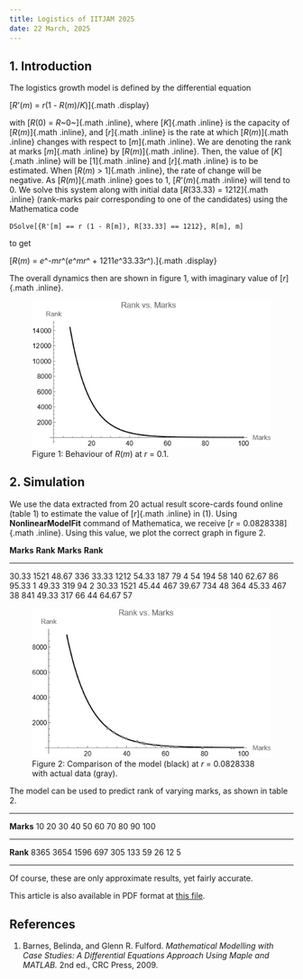 ```yaml
---
title: Logistics of IITJAM 2025
date: 22 March, 2025
---
```


## 1. Introduction

The logistics growth model is defined by the differential equation

[*R*'(*m*) = *r*(1 - *R*(*m*)/*K*)]{.math .display}

with [*R*(0) = *R*~0~]{.math .inline}, where [*K*]{.math .inline} is the
capacity of [*R*(*m*)]{.math .inline}, and [*r*]{.math .inline} is the
rate at which [*R*(*m*)]{.math .inline} changes with respect to
[*m*]{.math .inline}. We are denoting the rank at marks [*m*]{.math
.inline} by [*R*(*m*)]{.math .inline}. Then, the value of [*K*]{.math
.inline} will be [1]{.math .inline} and [*r*]{.math .inline} is to be
estimated. When [*R*(*m*) > 1]{.math .inline}, the rate of change will
be negative. As [*R*(*m*)]{.math .inline} goes to 1, [*R*'(*m*){.math
.inline} will tend to 0. We solve this system along with initial data
[*R*(33.33) = 1212]{.math .inline} (rank-marks pair corresponding to one
of the candidates) using the Mathematica code

    DSolve[{R'[m] == r (1 - R[m]), R[33.33] == 1212}, R[m], m]

to get

[*R*(*m*) = *e*^-*mr*^(*e*^*mr*^ + 1211*e*^33.33*r*^).]{.math .display}

The overall dynamics then are shown in figure 1, with imaginary value of
[*r*]{.math .inline}.

<figure>
<img src="img/im.png" alt="Figure 1: Behaviour of R(m) at r=0.1." />
<figcaption>Figure 1: Behaviour of <span
class="math inline"><em>R</em>(<em>m</em>)</span> at <span
class="math inline"><em>r</em> = 0.1</span>.</figcaption>
</figure>

## 2. Simulation

We use the data extracted from 20 actual result score-cards found online
(table 1) to estimate the value of [*r*]{.math .inline} in (1). Using
**NonlinearModelFit** command of Mathematica, we receive
[*r* = 0.0828338]{.math .inline}. Using this value, we plot the correct
graph in figure 2.

  **Marks**   **Rank**   **Marks**   **Rank**
  ----------- ---------- ----------- ----------
  30.33       1521       48.67       336
  33.33       1212       54.33       187
  79          4          54          194
  58          140        62.67       86
  95.33       1          49.33       319
  94          2          30.33       1521
  45.44       467        39.67       734
  48          364        45.33       467
  38          841        49.33       317
  66          44         64.67       57

<figure>
<img src="img/re.png"
alt="Figure 2: Comparison of the model (black) at r=0.0828338 with actual data (gray)." />
<figcaption>Figure 2: Comparison of the model (black) at <span
class="math inline"><em>r</em> = 0.0828338</span> with actual data
(gray).</figcaption>
</figure>

The model can be used to predict rank of varying marks, as shown in
table 2.

  ---------------------------------------------------------------------------------
  **Marks**   10     20     30     40     50     60     70     80     90     100
  ----------- ------ ------ ------ ------ ------ ------ ------ ------ ------ ------
  **Rank**    8365   3654   1596   697    305    133    59     26     12     5

  ---------------------------------------------------------------------------------

Of course, these are only approximate results, yet fairly accurate.

This article is also available in PDF format at [this
file](../../resources/JAM25_Logistics.pdf).

## References

1.  Barnes, Belinda, and Glenn R. Fulford. *Mathematical Modelling with
    Case Studies: A Differential Equations Approach Using Maple and
    MATLAB.* 2nd ed., CRC Press, 2009.